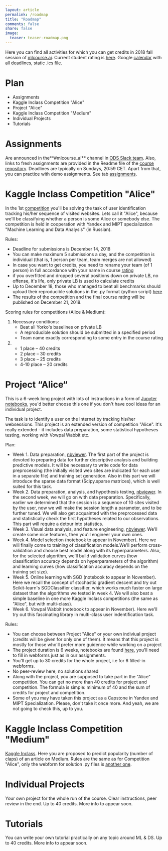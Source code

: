 ```yaml
---
layout: article
permalink: /roadmap
title: "Roadmap"
comments: false
share: false
image:
  teaser: teaser-roadmap.png
---
```

Here you can find all activities for which you can get credits in 2018 fall session of [mlcourse.ai](https://mlcourse.ai). Current student rating is [here](https://docs.google.com/spreadsheets/d/19AGEhUQUol6_kNLKSzBsjcGUU3qWy3BNUg8x8IFkO3Q/edit?usp=sharing). Google [calendar](https://calendar.google.com/calendar?cid=Z25pZ3EwZGxxb2I5cDZwMWptam5rdmY3NWtAZ3JvdXAuY2FsZW5kYXIuZ29vZ2xlLmNvbQ) with all deadlines, static .ics [file](https://drive.google.com/open?id=1xRRt7Saz1Rxc3zVKbovuT_6ibQr9lMVJ).

# Plan
- Assignments
- Kaggle Inclass Competition "Alice"
- Project "Alice"
- Kaggle Inclass Competition "Medium"
- Individual Projects
- Tutorials

# Assignments
Are announced in the**#mlcourse_ai** channel in [ODS Slack team](https://opendatascience.slack.com/). Also, links to fresh assignments are provided in the Readme file of the [course repository](https://github.com/Yorko/mlcourse.ai). Deadlines are typically on Sundays, 20:59 CET. Apart from that, you can practice with demo assignments. See tab [assignments](assignments).

# Kaggle Inclass Competition "Alice"

In the 1st  [competition](https://www.kaggle.com/c/catch-me-if-you-can-intruder-detection-through-webpage-session-tracking2) you'll be solving the task of user identification tracking his/her sequence of visited websites. Lets call it "Alice", because we'll be classifying whether a person is some Alice or somebody else. The competition is held in cooperation with Yandex and MIPT specialization "Machine Learning and Data Analysis" (in Russian).

Rules:
- Deadline for submissions is December 14, 2018
- You can make maximum 5 submissions a day, and the competition is individual (that is, 1 person per team, team merges are not allowed)
- In case you want to get credits, you need to rename your team (of 1 person) in full accordance with your name in course [rating](https://docs.google.com/spreadsheets/d/19AGEhUQUol6_kNLKSzBsjcGUU3qWy3BNUg8x8IFkO3Q/edit?usp=sharing)
- if you overfitted and dropped several positions down on private LB, no offense, it's life, only private LB is used to calculate credits
- Up to December 18, those who managed to beat all benchmarks should upload their reproducible solutions in the .py format (python script) [here](https://www.dropbox.com/request/hhY96sNGMpphOf4oXC8r)
- The results of the competition and the final course rating will be published on December 21, 2018.

Scoring rules for competitions (Alice & Medium):
1. Necessary conditions:
   - Beat all Yorko's baselines on private LB
   - A reproducible solution should be submitted in a specified period
   - Team name exactly corresponding to some entry in the course rating 
2. - 1 place – 40 credits
   - 2 place – 30 credits
   - 3 place – 25 credits
   - 4-10 place – 20 credits

# Project  “Alice“
This is a 6-week long project with lots of instructions in a form of [Jupyter notebooks](https://github.com/Yorko/mlcourse.ai/tree/master/jupyter_english/project_alice), you'd better choose this one if you don't have cool ideas for an individual project.

The task is to identify a user on the Internet by tracking his/her websessions. This project is an extended version of competition "Alice". It's really extended - it includes data preparation, some statistical hypotheses testing, working with Vowpal Wabbit etc.
 
Plan:
 - Week 1. Data preparation, [nbviewer](notebooks/blob/master/jupyter_english/project_alice/week1_prepare_dataset.ipynb). The first part of the project is devoted to preparing data for further descriptive analysis and building predictive models. It will be necessary to write code for data preprocessing (the initially visited web sites are indicated for each user in a separate file) and training set generation. Also in this part we will introduce the sparse data format (Scipy.sparse matrices), which is well suited for this task.
 - Week 2. Data preparation, analysis, and hypothesis testing, [nbviewer](notebooks/blob/master/jupyter_english/project_alice/week2_analysis_hypotheses.ipynb). In the second week, we will go on with data preparation. Specifically, earlier we determined that the session is a sequence of 10 sites visited by the user, now we will make the session length a parameter, and to be further tuned. We will also get acquainted with the preprocessed data and statistically check the first hypotheses related to our observations. This part will require a detour into statistics. 
 - Week 3. Visual data analysis, and feature engineering, [nbviewer](notebooks/blob/master/jupyter_english/project_alice/week3_visual_analysis_and_fe.ipynb). We'll create some nice features, then you'll engineer your own ones. 
 - Week 4. Model selection (notebook to appear in November). Here we will finally come to training of classification models.We'll perform cross-validation and choose best model along with its hyperparameters. Also, for the selected algorithm, we'll build validation curves (how classification accuracy depends on hyperparameters of the algorithm) and learning curves (how classification accuracy depends on the training set size).
 - Week 5. Online learning with SGD (notebook to appear in November). Here we recall the concept of stochastic gradient descent and try out Scikit-learn's SGDClassifier classifier, which works much faster on large dataset than the algorithms we tested in week 4. We will also beat a simple baseline in one more Kaggle Inclass competitions (the same as "Alice", but with multi-class).
 - Week 6. Vowpal Wabbit (notebook to appear in November). Here we'll try out this fascinating library in multi-class user indentification task.

Rules:
- You can choose between Project "Alice" or your own indiviual project (credits will be given for only one of them). It means that this project is mostly for those who'll prefer more guidence while working on a project  
- The project duration is 6 weeks, notebooks are found [here](https://github.com/Yorko/mlcourse.ai/tree/master/jupyter_english/project_alice), you'll need to fill in webforms just as in our assignments.  
- You'll get up to 30 credits for the whole project, i.e for 6 filled-in webforms. 
- No peer-review here, no solutions shared
- Along with the project, you are supposed to take part in the "Alice" competition. You can get no more than 40 credits for project and competition. The formula is simple: minimum of 40 and the sum of credits for project and competition. 
- Some of you may have taken this project as a Capstone in Yandex and MIPT Specialization. Please, don't take it once more. And yeah, we are not going to check this, up to you.

# Kaggle Inclass Competition "Medium"
[Kaggle Inclass](https://www.kaggle.com/c/how-good-is-your-medium-article/). Here you are proposed to predict popularity (number of claps) of an article on Medium. Rules are the same as for Competition "Alice", only the webform for solution .py files is [another one](https://www.dropbox.com/request/FlY4ES4kS0NzfJrqkGUL).


# Individual Projects 

Your own project for the whole run of the course. Clear instructions, peer review in the end. Up to 40 credits. More info to appear soon.


# Tutorials 

You can write your own tutorial practically on any topic around ML & DS. Up to 40 credits. More info to appear soon.
